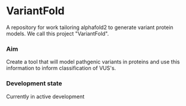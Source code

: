 # VariantFold
A repository for work tailoring alphafold2 to generate variant protein models. We call this project "VariantFold".  
  
### Aim  
Create a tool that will model pathgenic variants in proteins and use this information to inform classification of VUS's.  
  
### Development state  
Currently in active development 
